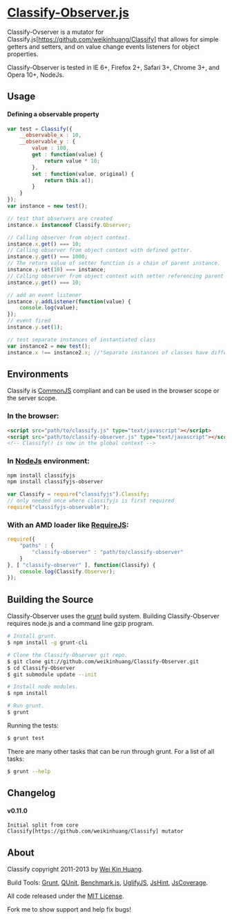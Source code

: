 [Classify-Observer.js](http://classifyjs.com)
==================================================

Classify-Ovserver is a mutator for Classify.js[https://github.com/weikinhuang/Classify] that
allows for simple getters and setters, and on value change events listeners for object
properties.

Classify-Observer is tested in IE 6+, Firefox 2+, Safari 3+, Chrome 3+, and Opera 10+, NodeJs.

Usage
--------------------------------------

#### Defining a observable property
```javascript
var test = Classify({
	__observable_x : 10,
	__observable_y : {
		value : 100,
		get : function(value) {
			return value * 10;
		},
		set : function(value, original) {
			return this.a();
		}
	}
});
var instance = new test();

// test that observers are created
instance.x instanceof Classify.Observer;

// Calling observer from object context.
instance.x.get() === 10;
// Calling observer from object context with defined getter.
instance.y.get() === 1000;
// The return value of setter function is a chain of parent instance.
instance.y.set(10) === instance;
// Calling observer from object context with setter referencing parent function.
instance.y.get() === 10;

// add an event listener
instance.y.addListener(function(value) {
	console.log(value);
});
// event fired
instance.y.set(1);

// test separate instances of instantiated class
var instance2 = new test();
instance.x !== instance2.x; //"Separate instances of classes have different observers.";
```

Environments
--------------------------------------

Classify is [CommonJS](http://commonjs.org) compliant and can be used in the browser scope or the server scope.

### In the browser:
```html
<script src="path/to/classify.js" type="text/javascript"></script>
<script src="path/to/classify-observer.js" type="text/javascript"></script>
<!-- Classify() is now in the global context -->
```

### In [NodeJs](http://nodejs.org/) environment:
```bash
npm install classifyjs
npm install classifyjs-observer
```

```javascript
var Classify = require("classifyjs").Classify;
// only needed once where classifyjs is first required
require("classifyjs-observable");
```

### With an AMD loader like [RequireJS](http://requirejs.org/):
```javascript
require({
	"paths" : {
		"classify-observer" : "path/to/classify-observer"
	}
}, [ "classify-observer" ], function(Classify) {
	console.log(Classify.Observer);
});
```

Building the Source
--------------------------------------

Classify-Observer uses the [grunt](https://github.com/cowboy/grunt) build system. Building Classify-Observer requires node.js and a command line gzip program.

```bash
# Install grunt.
$ npm install -g grunt-cli

# Clone the Classify-Observer git repo.
$ git clone git://github.com/weikinhuang/Classify-Observer.git
$ cd Classify-Observer
$ git submodule update --init

# Install node modules.
$ npm install

# Run grunt.
$ grunt
```

Running the tests:

```bash
$ grunt test
```

There are many other tasks that can be run through grunt. For a list of all tasks:

```bash
$ grunt --help
```


Changelog
--------------------------------------

#### v0.11.0
	Initial split from core Classify[https://github.com/weikinhuang/Classify] mutator


About
--------------------------------------

Classify copyright 2011-2013 by [Wei Kin Huang](http://closedinterval.com/).

Build Tools: 
[Grunt](https://github.com/cowboy/grunt),
[QUnit](https://github.com/jquery/qunit),
[Benchmark.js](https://github.com/bestiejs/benchmark.js),
[UglifyJS](https://github.com/mishoo/UglifyJS),
[JsHint](https://github.com/jshint/jshint),
[JsCoverage](http://siliconforks.com/jscoverage).

All code released under the [MIT License](http://mit-license.org/).

Fork me to show support and help fix bugs!

